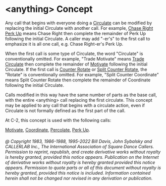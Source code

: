 
# \<anything> Concept

Any call that begins with everyone doing a
[Circulate](../b1/circulate.md) can be
modified by replacing the initial Circulate with another call. For
example, [Chase Right](../plus/chase_right.md)
[Perk Up](../c2/perk_up.md) means Chase Right then complete the
remainder of Perk Up following the initial Circulate. A caller may add
"-er's" to the first call to emphasize it is all one call, e.g. Chase
Right-er's Perk Up.

When the first call is some type of Circulate, the
word "Circulate" is conventionally omitted. For example,
"Trade Motivate" means
[Trade Circulate](../a2/trade_circulate.md)
then complete the remainder of [Motivate](../a2/motivate.md)
following the initial Circulate. If the first call is
[Counter Rotate](../c1/counter_rotate.md) or
[Split Counter Rotate](../a2/box_counter_rotate.md),
the "Rotate" is conventionally omitted. For
example, "Split Counter Coordinate" means Split Counter Rotate then
complete the remainder of Coordinate following the initial Circulate.


Calls modified in this way have the same number of parts as the base
call, with the entire \<anything> call replacing the first circulate.
This concept may be applied to any call that begins with a circulate
action, even if Circulate is not formally defined as the first part of
the call.

At C-2, this concept is used with the following calls:

[Motivate](../a2/motivate.md),
[Coordinate](../plus/coordinate.md),
[Percolate](../c1/percolate.md),
[Perk Up](../c2/perk_up.md).

###### @ Copyright 1983, 1986-1988, 1995-2022 Bill Davis, John Sybalsky and CALLERLAB Inc., The International Association of Square Dance Callers. Permission to reprint, republish, and create derivative works without royalty is hereby granted, provided this notice appears. Publication on the Internet of derivative works without royalty is hereby granted provided this notice appears. Permission to quote parts or all of this document without royalty is hereby granted, provided this notice is included. Information contained herein shall not be changed nor revised in any derivation or publication.
